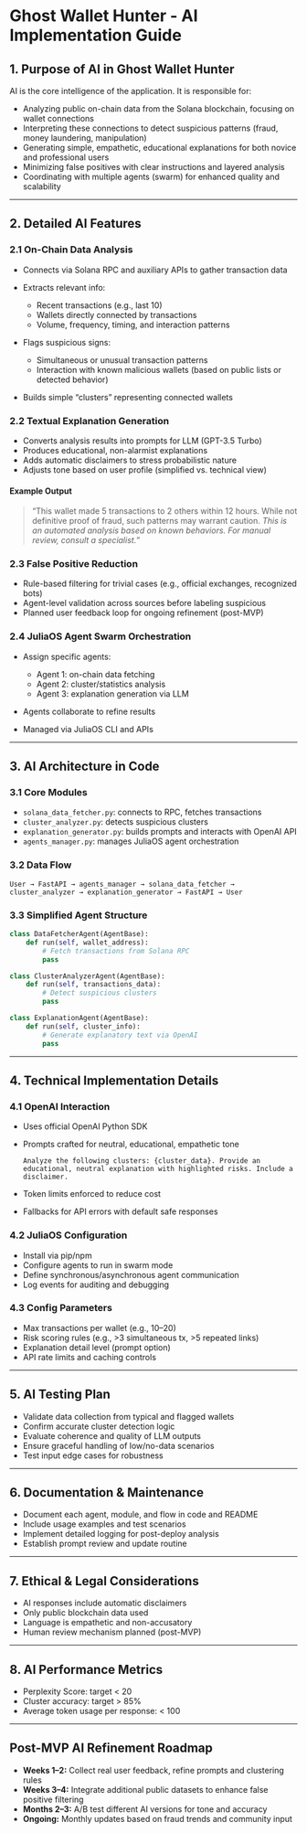 # Ghost Wallet Hunter - AI Implementation Guide

## 1. Purpose of AI in Ghost Wallet Hunter

AI is the core intelligence of the application. It is responsible for:

* Analyzing public on-chain data from the Solana blockchain, focusing on wallet connections
* Interpreting these connections to detect suspicious patterns (fraud, money laundering, manipulation)
* Generating simple, empathetic, educational explanations for both novice and professional users
* Minimizing false positives with clear instructions and layered analysis
* Coordinating with multiple agents (swarm) for enhanced quality and scalability

---

## 2. Detailed AI Features

### 2.1 On-Chain Data Analysis

* Connects via Solana RPC and auxiliary APIs to gather transaction data
* Extracts relevant info:

  * Recent transactions (e.g., last 10)
  * Wallets directly connected by transactions
  * Volume, frequency, timing, and interaction patterns
* Flags suspicious signs:

  * Simultaneous or unusual transaction patterns
  * Interaction with known malicious wallets (based on public lists or detected behavior)
* Builds simple “clusters” representing connected wallets

### 2.2 Textual Explanation Generation

* Converts analysis results into prompts for LLM (GPT-3.5 Turbo)
* Produces educational, non-alarmist explanations
* Adds automatic disclaimers to stress probabilistic nature
* Adjusts tone based on user profile (simplified vs. technical view)

#### Example Output

> “This wallet made 5 transactions to 2 others within 12 hours. While not definitive proof of fraud, such patterns may warrant caution. *This is an automated analysis based on known behaviors. For manual review, consult a specialist.*”

### 2.3 False Positive Reduction

* Rule-based filtering for trivial cases (e.g., official exchanges, recognized bots)
* Agent-level validation across sources before labeling suspicious
* Planned user feedback loop for ongoing refinement (post-MVP)

### 2.4 JuliaOS Agent Swarm Orchestration

* Assign specific agents:

  * Agent 1: on-chain data fetching
  * Agent 2: cluster/statistics analysis
  * Agent 3: explanation generation via LLM
* Agents collaborate to refine results
* Managed via JuliaOS CLI and APIs

---

## 3. AI Architecture in Code

### 3.1 Core Modules

* `solana_data_fetcher.py`: connects to RPC, fetches transactions
* `cluster_analyzer.py`: detects suspicious clusters
* `explanation_generator.py`: builds prompts and interacts with OpenAI API
* `agents_manager.py`: manages JuliaOS agent orchestration

### 3.2 Data Flow

```plaintext
User → FastAPI → agents_manager → solana_data_fetcher → cluster_analyzer → explanation_generator → FastAPI → User
```

### 3.3 Simplified Agent Structure

```python
class DataFetcherAgent(AgentBase):
    def run(self, wallet_address):
        # Fetch transactions from Solana RPC
        pass

class ClusterAnalyzerAgent(AgentBase):
    def run(self, transactions_data):
        # Detect suspicious clusters
        pass

class ExplanationAgent(AgentBase):
    def run(self, cluster_info):
        # Generate explanatory text via OpenAI
        pass
```

---

## 4. Technical Implementation Details

### 4.1 OpenAI Interaction

* Uses official OpenAI Python SDK
* Prompts crafted for neutral, educational, empathetic tone

  ```text
  Analyze the following clusters: {cluster_data}. Provide an educational, neutral explanation with highlighted risks. Include a disclaimer.
  ```

* Token limits enforced to reduce cost
* Fallbacks for API errors with default safe responses

### 4.2 JuliaOS Configuration

* Install via pip/npm
* Configure agents to run in swarm mode
* Define synchronous/asynchronous agent communication
* Log events for auditing and debugging

### 4.3 Config Parameters

* Max transactions per wallet (e.g., 10–20)
* Risk scoring rules (e.g., >3 simultaneous tx, >5 repeated links)
* Explanation detail level (prompt option)
* API rate limits and caching controls

---

## 5. AI Testing Plan

* Validate data collection from typical and flagged wallets
* Confirm accurate cluster detection logic
* Evaluate coherence and quality of LLM outputs
* Ensure graceful handling of low/no-data scenarios
* Test input edge cases for robustness

---

## 6. Documentation & Maintenance

* Document each agent, module, and flow in code and README
* Include usage examples and test scenarios
* Implement detailed logging for post-deploy analysis
* Establish prompt review and update routine

---

## 7. Ethical & Legal Considerations

* AI responses include automatic disclaimers
* Only public blockchain data used
* Language is empathetic and non-accusatory
* Human review mechanism planned (post-MVP)

---

## 8. AI Performance Metrics

* Perplexity Score: target < 20
* Cluster accuracy: target > 85%
* Average token usage per response: < 100

---

## Post-MVP AI Refinement Roadmap

* **Weeks 1–2:** Collect real user feedback, refine prompts and clustering rules
* **Weeks 3–4:** Integrate additional public datasets to enhance false positive filtering
* **Months 2–3:** A/B test different AI versions for tone and accuracy
* **Ongoing:** Monthly updates based on fraud trends and community input
